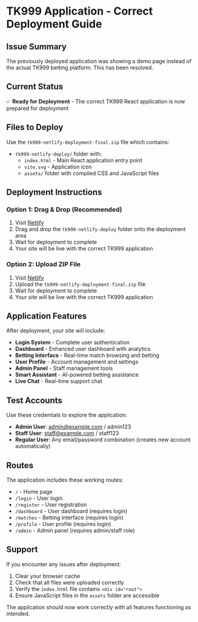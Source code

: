 # TK999 Application - Correct Deployment Guide

## Issue Summary
The previously deployed application was showing a demo page instead of the actual TK999 betting platform. This has been resolved.

## Current Status
✅ **Ready for Deployment** - The correct TK999 React application is now prepared for deployment

## Files to Deploy
Use the `tk999-netlify-deployment-final.zip` file which contains:
- `tk999-netlify-deploy/` folder with:
  - `index.html` - Main React application entry point
  - `vite.svg` - Application icon
  - `assets/` folder with compiled CSS and JavaScript files

## Deployment Instructions

### Option 1: Drag & Drop (Recommended)
1. Visit [Netlify](https://app.netlify.com/)
2. Drag and drop the `tk999-netlify-deploy` folder onto the deployment area
3. Wait for deployment to complete
4. Your site will be live with the correct TK999 application

### Option 2: Upload ZIP File
1. Visit [Netlify](https://app.netlify.com/)
2. Upload the `tk999-netlify-deployment-final.zip` file
3. Wait for deployment to complete
4. Your site will be live with the correct TK999 application

## Application Features
After deployment, your site will include:
- **Login System** - Complete user authentication
- **Dashboard** - Enhanced user dashboard with analytics
- **Betting Interface** - Real-time match browsing and betting
- **User Profile** - Account management and settings
- **Admin Panel** - Staff management tools
- **Smart Assistant** - AI-powered betting assistance
- **Live Chat** - Real-time support chat

## Test Accounts
Use these credentials to explore the application:
- **Admin User**: admin@example.com / admin123
- **Staff User**: staff@example.com / staff123
- **Regular User**: Any email/password combination (creates new account automatically)

## Routes
The application includes these working routes:
- `/` - Home page
- `/login` - User login
- `/register` - User registration
- `/dashboard` - User dashboard (requires login)
- `/matches` - Betting interface (requires login)
- `/profile` - User profile (requires login)
- `/admin` - Admin panel (requires admin/staff role)

## Support
If you encounter any issues after deployment:
1. Clear your browser cache
2. Check that all files were uploaded correctly
3. Verify the `index.html` file contains `<div id="root">`
4. Ensure JavaScript files in the `assets` folder are accessible

The application should now work correctly with all features functioning as intended.